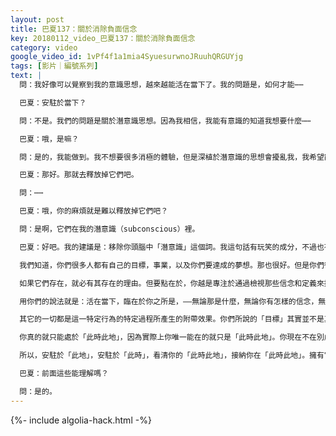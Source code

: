 ```yaml
---
layout: post
title: 巴夏137：關於消除負面信念
key: 20180112_video_巴夏137：關於消除負面信念
category: video
google_video_id: 1vPf4f1a1mia4SyuesurwnoJRuuhQRGUYjg
tags: [影片｜編號系列]
text: |
  問：我好像可以覺察到我的意識思想，越來越能活在當下了。我的問題是，如何才能⋯⋯

  巴夏：安駐於當下？

  問：不是。我們的問題是關於潛意識思想。因為我相信，我能有意識的知道我想要什麼⋯⋯

  巴夏：哦，是嘛？

  問：是的，我能做到。我不想要很多消極的體驗，但是深植於潛意識的思想會擾亂我，我希望能釋放它們。

  巴夏：那好。那就去釋放掉它們吧。

  問：⋯⋯

  巴夏：哦，你的麻煩就是難以釋放掉它們吧？

  問：是啊，它們在我的潛意識（subconscious）裡。

  巴夏：好吧。我的建議是：移除你頭腦中「潛意識」這個詞。我這句話有玩笑的成分，不過也有真實的成分在內。過讓我從這個方向來解釋吧。我們建議：不要急於消除你潛意識中的信念體系，而是去探索它們。它們並不是你前進道路上的障礙。去檢視它們、探索它們並整合它們，就是你人生的全部意義所在！

  我們知道，你們很多人都有自己的目標，事業，以及你們要達成的夢想。那也很好。但是你們很多人只是把自己內在信念體系的觀點，當作需要移除的障礙來看待，就好像它們「不應該」在那裡一樣。

  如果它們存在，就必有其存在的理由。但要點在於，你越是專注於通過檢視那些信念和定義來探索你是誰，你就越能不費力地轉變你的現實。但看似矛盾的是，你越是只為了去到「別處」而強烈地渴望轉化掉它們，越會減慢這個過程。

  用你們的說法就是：活在當下，臨在於你之所是，——無論那是什麼，無論你有怎樣的信念，無論顯意識或潛意識信念是什麼，這些都不重要。無論那些信念是什麼，去接觸它們，探索它們，看它們是否服務於你，是否需要改變。這些工作本身才是要點

  其它的一切都是這一特定行為的特定過程所產生的附帶效果。你們所說的「目標」其實並不是真正的目標，它們是真正的目標的附帶效果；「真正的目標」就是瞭解更多的你是誰，並擴展關於你是誰的概念、信念以及定義。這樣，擴展你是誰的定義，將會自動的、毫不費力的容納所有你想要實現的所謂的「目標」。

  你真的就只能處於「此時此地」，因為實際上你唯一能在的就只是「此時此地」。你現在不在別處，你永遠不會在別處，也永遠不可能到達別處。除了「此時此地」你無處可去。你知道，任何時候你看看自己身在何處，你只能是在「此地」，只能在「此時」，無論它可能會是何處。

  所以，安駐於「此地」，安駐於「此時」，看清你的「此時此地」，接納你在「此時此地」。擁有它，然後檢視它，找出關於你此時此地的真實狀況。不要焦急的想離開當前的狀態去到「別處」或成為「別人」。只有通過愛此時此地的自己，你對自己的愛才足以允許你容納成為其他。

  巴夏：前面這些能理解嗎？

  問：是的。
---
```


{%- include algolia-hack.html -%}
